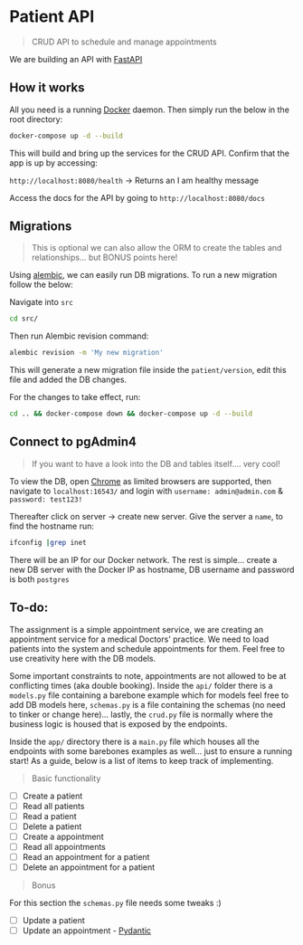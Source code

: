 # Patient API

> CRUD API to schedule and manage appointments

We are building an API with [FastAPI](https://fastapi.tiangolo.com/)

## How it works

All you need is a running [Docker](https://docs.docker.com/get-docker/) daemon. Then simply run the below in the root directory:

```bash
docker-compose up -d --build
```

This will build and bring up the services for the CRUD API. Confirm that the app is up by accessing:

`http://localhost:8080/health` -> Returns an I am healthy message

Access the docs for the API by going to `http://localhost:8080/docs`

## Migrations

> This is optional we can also allow the ORM to create the tables and relationships... but BONUS points here!

Using [alembic](https://alembic.sqlalchemy.org/en/latest/tutorial.html#the-migration-environment), we can easily run DB migrations. To run a new migration follow the below:

Navigate into `src`

```bash
cd src/
```

Then run Alembic revision command:

```bash
alembic revision -m 'My new migration'
```

This will generate a new migration file inside the `patient/version`, edit this file and added the DB changes.

For the changes to take effect, run:

```bash
cd .. && docker-compose down && docker-compose up -d --build
```

## Connect to pgAdmin4

> If you want to have a look into the DB and tables itself.... very cool!

To view the DB, open [Chrome](https://www.pgadmin.org/faq/) as limited browsers are supported, then navigate to `localhost:16543/` and login with `username: admin@admin.com` & `password: test123!`

Thereafter click on server -> create new server. Give the server a `name`, to find the hostname run:

```bash
ifconfig |grep inet
```

There will be an IP for our Docker network. The rest is simple... create a new DB server with the Docker IP as hostname, DB username and password is both `postgres`

## To-do:

The assignment is a simple appointment service, we are creating an appointment service for a medical Doctors' practice. We need to load patients into the system and schedule appointments for them. Feel free to use creativity here with the DB models.

Some important constraints to note, appointments are not allowed to be at conflicting times (aka double booking). Inside the `api/` folder there is a `models.py` file containing a barebone example which for models feel free to add DB models here, `schemas.py` is a file containing the schemas (no need to tinker or change here)... lastly, the `crud.py` file is normally where the business logic is housed that is exposed by the endpoints.

Inside the `app/` directory there is a `main.py` file which houses all the endpoints with some barebones examples as well... just to ensure a running start! As a guide, below is a list of items to keep track of implementing.

> Basic functionality

- [ ] Create a patient
- [ ] Read all patients
- [ ] Read a patient
- [ ] Delete a patient
- [ ] Create a appointment
- [ ] Read all appointments
- [ ] Read an appointment for a patient
- [ ] Delete an appointment for a patient

> Bonus

For this section the `schemas.py` file needs some tweaks :)

- [ ] Update a patient
- [ ] Update an appointment - [Pydantic](https://pydantic-docs.helpmanual.io/usage/exporting_models/#modeljson)